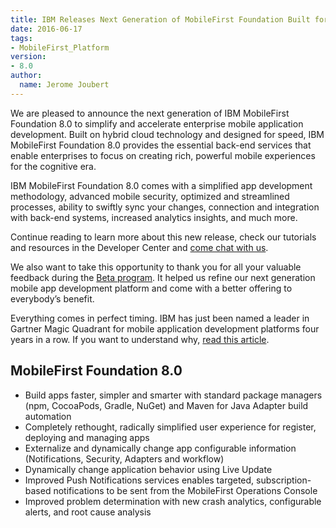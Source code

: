 ```yaml
---
title: IBM Releases Next Generation of MobileFirst Foundation Built for Hybrid Cloud
date: 2016-06-17
tags:
- MobileFirst_Platform
version:
- 8.0
author:
  name: Jerome Joubert
---
```

We are pleased to announce the next generation of IBM MobileFirst Foundation 8.0 to simplify and accelerate enterprise mobile application development. Built on hybrid cloud technology and designed for speed, IBM MobileFirst Foundation 8.0 provides the essential back-end services that enable enterprises to focus on creating rich, powerful mobile experiences for the cognitive era.

IBM MobileFirst Foundation 8.0 comes with a simplified app development methodology, advanced mobile security, optimized and streamlined processes, ability to swiftly sync your changes, connection and integration with back-end systems, increased analytics insights, and much more.

Continue reading to learn more about this new release, check our tutorials and resources in the Developer Center and [come chat with us]({{site.baseurl}}/blog/2015/08/19/come-chat-with-us/).

We also want to take this opportunity to thank you for all your valuable feedback during the [Beta program]({{site.baseurl}}/beta/). It helped us refine our next generation mobile app development platform and come with a better offering to everybody’s benefit.

Everything comes in perfect timing. IBM has just been named a leader in Gartner Magic Quadrant for mobile application development platforms four years in a row. If you want to understand why, [read this article](http://mobilebusinessinsights.com/2016/06/ibm-named-a-leader-in-gartner-magic-quadrant-for-mobile-application-development-platforms-four-years-in-a-row/).

## MobileFirst Foundation 8.0

* Build apps faster, simpler and smarter with standard package managers (npm, CocoaPods, Gradle, NuGet) and Maven for Java Adapter build automation
* Completely rethought, radically simplified user experience for register, deploying and managing apps
* Externalize and dynamically change app configurable information (Notifications, Security, Adapters and workflow)
* Dynamically change application behavior using Live Update
* Improved Push Notifications services enables targeted, subscription-based notifications to be sent from the MobileFirst Operations Console
* Improved problem determination with new crash analytics, configurable alerts, and root cause analysis



